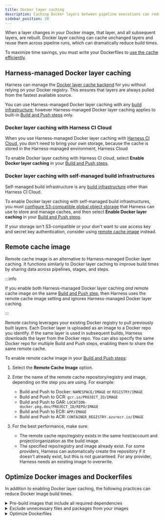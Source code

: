 ```yaml
---
title: Docker layer caching
description: Caching Docker layers between pipeline executions can reduce build times.
sidebar_position: 20
---
```


When a layer changes in your Docker image, that layer, and all subsequent layers, are rebuilt. Docker layer caching can cache unchanged layers and reuse them across pipeline runs, which can dramatically reduce build times.

To maximize time savings, you must write your Dockerfiles to [use the cache efficiently](https://docs.docker.com/build/cache/#how-can-i-use-the-cache-efficiently).

## Harness-managed Docker layer caching

Harness can manage the [Docker layer cache backend](https://docs.docker.com/build/cache/backends/) for you without relying on your Docker registry. This ensures that layers are always pulled from the fastest available source.

You can use Harness-managed Docker layer caching with any [build infrastructure](/docs/continuous-integration/use-ci/set-up-build-infrastructure/which-build-infrastructure-is-right-for-me.md); however Harness-managed Docker layer caching applies to built-in [Build and Push steps](/docs/category/build-and-push) only.

<!-- DLC uses the buildx plugin rather than kaniko or drone-docker. Example - GCR buildx plugin: https://github.com/drone-plugins/drone-buildx-gcr -->

### Docker layer caching with Harness CI Cloud

When you use Harness-managed Docker layer caching with [Harness CI Cloud](/docs/continuous-integration/use-ci/set-up-build-infrastructure/use-harness-cloud-build-infrastructure.md), you don't need to bring your own storage, because the cache is stored in the Harness-managed environment, Harness Cloud

To enable Docker layer caching with Harness CI cloud, select __Enable Docker layer caching__ in your [Build and Push steps](/docs/category/build-and-push).

### Docker layer caching with self-managed build infrastructures

Self-managed build infrastructure is any [build infrastructure](/docs/continuous-integration/use-ci/set-up-build-infrastructure/which-build-infrastructure-is-right-for-me.md) other than Harness CI Cloud.

To enable Docker layer caching with self-managed build infrastructures, you must [configure S3-compatible global object storage](/docs/platform/settings/default-settings.md#continuous-integration) that Harness can use to store and manage caches, and then select __Enable Docker layer caching__ in your [Build and Push steps](/docs/category/build-and-push).

If your storage isn't S3-compatible or your don't want to use access key and secret key authentication, consider using [remote cache image](#remote-cache-image) instead.

## Remote cache image

Remote cache image is an alternative to Harness-managed Docker layer caching. It functions similarly to Docker layer caching to improve build times by sharing data across pipelines, stages, and steps.

:::info

If you enable both Harness-managed Docker layer caching *and* remote cache image on the same [Build and Push step](/docs/category/build-and-push), then Harness uses the remote cache image setting and ignores Harness-managed Docker layer caching.

:::

Remote caching leverages your existing Docker registry to pull previously built layers. Each Docker layer is uploaded as an image to a Docker repo you identify. If the same layer is used in subsequent builds, Harness downloads the layer from the Docker repo. You can also specify the same Docker repo for multiple Build and Push steps, enabling them to share the same remote cache.

To enable remote cache image in your [Build and Push steps](/docs/category/build-and-push):

1. Select the **Remote Cache Image** option.
2. Enter the name of the remote cache repository/registry and image, depending on the step you are using. For example:

   * Build and Push to Docker: `NAMESPACE/IMAGE` or `REGISTRY/IMAGE`
   * Build and Push to GCR: `gcr.io/PROJECT_ID/IMAGE`
   * Build and Push to GAR: `LOCATION-docker.pkg.dev/PROJECT_ID/REPO/IMAGE`
   * Build and Push to ECR: `APP/IMAGE`
   * Build and Push to ACR: `CONTAINER_REGISTRY.azurecr.io/IMAGE`

3. For the best performance, make sure:

   * The remote cache repo/registry exists in the same host/account and project/organization as the build image.
   * The specified repo/registry and image already exist. For some providers, Harness can automatically create the repository if it doesn't already exist, but this is not guaranteed. For any provider, Harness needs an existing image to overwrite.

## Optimize Docker images and Dockerfiles

In addition to enabling Docker layer caching, the following practices can reduce Docker image build times.

<details>
<summary>Pre-build images that include all required dependencies</summary>

If most of the build time is spent downloading dependencies, you should pre-build an image with all required dependencies in a separate pipeline. Then, set up a periodic pipeline that builds the image with all the latest dependencies and pushes it to your Docker registry. Use this image in all of your build pipelines.

Pre-building images with all required dependencies is more efficient than downloading them to a baseline image as part of the Build setup. This is especially true if you update your images often to ensure that they include all the latest updates.

</details>

<details>
<summary>Exclude unnecessary files and packages from your images</summary>

In addition to reducing build times, excluding unnecessary files and packages makes the resulting images smaller, simpler, and more portable. You can use [dockerignore](https://docs.docker.com/engine/reference/builder/#dockerignore-file) files to exclude unnecessary files and folders from your images.

</details>

<details>
<summary>Optimize Dockerfiles</summary>

* Sort multi-line arguments in your Dockerfile alphabetically. This makes it easier to update and avoid duplicate packages.
* Review [Docker's best practices for writing Dockerfiles](https://docs.docker.com/develop/develop-images/dockerfile_best-practices/).
* Write your Dockerfiles to [use Docker layer caching efficiently](https://docs.docker.com/build/cache/#how-can-i-use-the-cache-efficiently).

</details>
